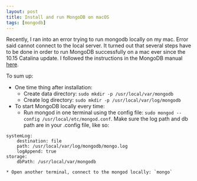 ```yaml
---
layout: post
title: Install and run MongoDB on macOS
tags: [mongodb]
---
```

Recently, I ran into an error trying to run mongodb locally on my mac. Error said cannot connect to the local server.<!--more--> It turned out that several steps have to be done in order to run MongoDB successfully on a mac ever since the 10.15 Catalina update. I followed the instructions in the MongoDB manual [here](https://docs.mongodb.com/manual/tutorial/install-mongodb-enterprise-on-os-x/).

To sum up:
* One time thing after installation:
    * Create data directory: `sudo mkdir -p /usr/local/var/mongodb`
    * Create log directory: `sudo mkdir -p /usr/local/var/log/mongodb`
* To start MongoDB locally every time:
    * Run mongod in one terminal using the config file: `sudo mongod --config /usr/local/etc/mongod.conf`. Make sure the log path and db path are in your .config file, like so:
```
systemLog:
    destination: file
    path: /usr/local/var/log/mongodb/mongo.log
    logAppend: true
storage:
    dbPath: /usr/local/var/mongodb
```
    * Open another terminal, connect to the mongod locally: `mongo`
